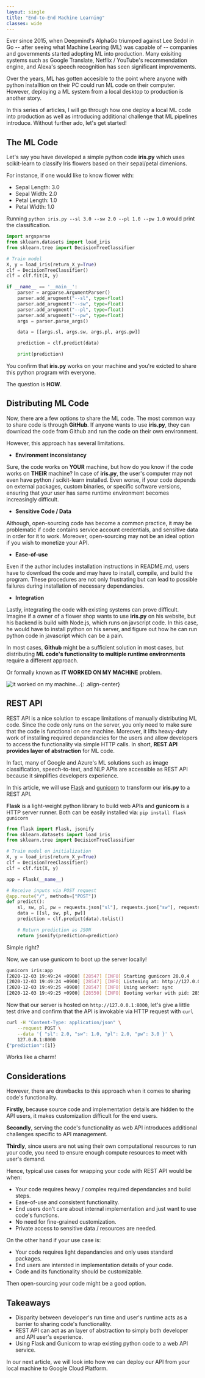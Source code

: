 ```yaml
---
layout: single
title: "End-to-End Machine Learning"
classes: wide
---
```


Ever since 2015, when Deepmind's AlphaGo triumped against Lee Sedol in Go -- after seeing what Machine Learing (ML) was capable of -- companies and governments started adopting ML into production. Many exisiting systems such as Google Translate, Netflix / YouTube's recommendation engine, and Alexa's speech recognition has seen significant improvements.

Over the years, ML has gotten accesible to the point where anyone with python installtion on their PC could run ML code on their computer. However, deploying a ML system from a local desktop to production is another story.

In this series of articles, I will go through how one deploy a local ML code into production as well as introducing additional challenge that ML pipelines introduce. Without further ado, let's get started!

## The ML Code

Let's say you have developed a simple python code **iris.py** which uses scikit-learn to classify Iris flowers based on
their sepal/petal dimenions.

For instance, if one would like to know flower with:

- Sepal Length: 3.0
- Sepal Width: 2.0
- Petal Length: 1.0
- Petal Width: 1.0

Running `python iris.py --sl 3.0 --sw 2.0 --pl 1.0 --pw 1.0` would print the classification.

```python
import argsparse
from sklearn.datasets import load_iris
from sklearn.tree import DecisionTreeClassifier

# Train model
X, y = load_iris(return_X_y=True)
clf = DecisionTreeClassifier()
clf = clf.fit(X, y)

if __name__ == '__main__':
    parser = argparse.ArgumentParser()
    parser.add_arugment("--sl", type=float)
    parser.add_arugment("--sw", type=float)
    parser.add_arugment("--pl", type=float)
    parser.add_arugment("--pw", type=float)
    args = parser.parse_args()

    data = [[args.sl, args.sw, args.pl, args.pw]]

    prediction = clf.predict(data)

    print(prediction)
```

You confirm that **iris.py** works on your machine and you're exicted to share this python program with everyone.

The question is **HOW**.

## Distributing ML Code

Now, there are a few options to share the ML code. The most common way to share code is through **GitHub**.
If anyone wants to use **iris.py**, they can download the code from Github and run the code on their own environment.

However, this approach has several limitations.

- **Environment inconsistancy**

Sure, the code works on **YOUR** machine, but how do you know if the code works on **THEIR** machine?
In case of **iris.py**, the user's computer may not even have python / scikit-learn installed. Even worse, if your code depends on external packages, custom binaries, or specific software versions, ensuring that your user has same runtime environment becomes increasingly difficult.

- **Sensitive Code / Data**

Although, open-sourcing code has become a common practice, it may be problematic if code contains service account credentials, and sensitive data in order for it to work. Moreover, open-sourcing may not be an ideal option if you wish to monetize your API.

- **Ease-of-use**

Even if the author includes installation instructions in README.md, users have to download the code and may have to install, compile, and build the program. These procedures are not only frustrating but can lead to possible failures during installation of necessary dependancies.

- **Integration**

Lastly, integrating the code with existing systems can prove difficult. Imagine if a owner of a flower shop wants to use **iris.py** on his website, but his backend is build with Node.js, which runs on javscript code. In this case, he would have to install python on his server, and figure out how he can run python code in javascript which can be a pain.

In most cases, **Github** might be a sufficient solution in most cases, but distributing **ML code's functionality to multiple runtime environments** require a different approach.

Or formally known as **IT WORKED ON MY MACHINE** problem.

![it worked on my machine...](/assets/images/worked_on_my_machine.jpg){: .align-center}

## REST API

REST API is a nice solution to escape limitations of manually distributing ML code. Since the code only runs on the server, you only need to make sure that the code is functional on one machine. Moreover, it lifts heavy-duty work of installing required depandancies for the users and allow developers to access the functionality via simple HTTP calls. In short, **REST API provides layer of abstraction** for ML code.

In fact, many of Google and Azure's ML solutions such as image classification, speech-to-text, and NLP APIs are accessible as REST API because it simplifies developers experience.

In this article, we will use [Flask](https://github.com/pallets/flask) and [gunicorn](https://gunicorn.org/) to transform our **iris.py** to a REST API.

**Flask** is a light-weight python library to build web APIs and **gunicorn** is a HTTP server runner.
Both can be easily installed via: `pip install flask gunicorn`

```python
from flask import Flask, jsonify
from sklearn.datasets import load_iris
from sklearn.tree import DecisionTreeClassifier

# Train model on initialization
X, y = load_iris(return_X_y=True)
clf = DecisionTreeClassifier()
clf = clf.fit(X, y)

app = Flask(__name__)

# Receive inputs via POST request
@app.route("/", methods=["POST"])
def predict():
    sl, sw, pl, pw = requests.json["sl"], requests.json["sw"], requests.json["pl"], requests.json["pw"]
    data = [[sl, sw, pl, pw]]
    prediction = clf.predict(data).tolist()

    # Return prediction as JSON
    return jsonify(prediction=prediction)
```

Simple right?

Now, we can use gunicorn to boot up the server locally!

```bash
gunicorn iris:app
[2020-12-03 19:49:24 +0900] [28547] [INFO] Starting gunicorn 20.0.4
[2020-12-03 19:49:24 +0900] [28547] [INFO] Listening at: http://127.0.0.1:8000 (28547)
[2020-12-03 19:49:25 +0900] [28547] [INFO] Using worker: sync
[2020-12-03 19:49:25 +0900] [28550] [INFO] Booting worker with pid: 28550
```

Now that our server is hosted on `http://127.0.0.1:8000`, let's give a little test drive and confirm that the API is invokable via HTTP request with `curl`

```bash
curl -H "Content-Type: application/json" \
    --request POST \
    --data '{ "sl": 2.0, "sw": 1.0, "pl": 2.0, "pw": 3.0 }' \
    127.0.0.1:8000
{"prediction":[1]}
```

Works like a charm!

## Considerations

However, there are drawbacks to this approach when it comes to sharing code's functionality.

**Firstly**, because source code and implementation details are hidden to the API users, it makes customization difficult for the end users.

**Secondly**, serving the code's functionality as web API introduces additional challenges specific to API management.

**Thirdly**, since users are not using their own computational resources to run your code, you need to ensure enough compute resources to meet with user's demand.

Hence, typical use cases for wrapping your code with REST API would be when:

- Your code requires heavy / complex required dependancies and build steps.
- Ease-of-use and consistent functionality.
- End users don't care about internal implementation and just want to use code's functions.
- No need for fine-grained customization.
- Private access to sensitive data / resources are needed.

On the other hand if your use case is:

- Your code requires light depandancies and only uses standard packages.
- End users are intersted in implementation details of your code.
- Code and its functionality should be customizable.

Then open-sourcing your code might be a good option.

## Takeaways

- Disparity between developer's run time and user's runtime acts as a barrier to sharing code's functionality.
- REST API can act as an layer of abstraction to simply both developer and API user's experience.
- Using Flask and Gunicorn to wrap existing python code to a web API service.

In our next article, we will look into how we can deploy our API from your local machine to Google Cloud Platform.
